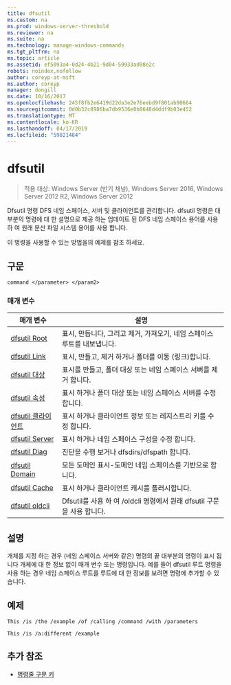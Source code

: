 ```yaml
---
title: dfsutil
ms.custom: na
ms.prod: windows-server-threshold
ms.reviewer: na
ms.suite: na
ms.technology: manage-windows-commands
ms.tgt_pltfrm: na
ms.topic: article
ms.assetid: ef5093a4-0d24-4b21-9d04-59933ad98e2c
robots: noindex,nofollow
author: coreyp-at-msft
ms.author: coreyp
manager: dongill
ms.date: 10/16/2017
ms.openlocfilehash: 245f8fb2e6419d22da3e2e76eebd9f801ab90664
ms.sourcegitcommit: 0d0b32c8986ba7db9536e0b8648d4ddf9b03e452
ms.translationtype: MT
ms.contentlocale: ko-KR
ms.lasthandoff: 04/17/2019
ms.locfileid: "59821484"
---
```

# <a name="dfsutil"></a>dfsutil

>적용 대상: Windows Server (반기 채널), Windows Server 2016, Windows Server 2012 R2, Windows Server 2012

Dfsutil 명령 DFS 네임 스페이스, 서버 및 클라이언트를 관리합니다. dfsutil 명령은 대부분의 명령에 대 한 설명으로 제공 하는 업데이트 된 DFS 네임 스페이스 용어를 사용 하 여 원래 분산 파일 시스템 용어를 사용 합니다.

이 명령을 사용할 수 있는 방법을의 예제를 참조 하세요. 

## <a name="syntax"></a>구문

```
command </parameter> </param2>
```

### <a name="parameters"></a>매개 변수

|매개 변수|설명|
|-------|--------|
|[dfsutil Root](dfsutil-root.md)|표시, 만듭니다, 그리고 제거, 가져오기, 네임 스페이스 루트를 내보냅니다.|
|[dfsutil Link](dfsutil-link.md)|표시, 만들고, 제거 하거나 폴더를 이동 \(링크\)합니다.|
|[dfsutil 대상](dfsutil-target.md)|표시를 만들고, 폴더 대상 또는 네임 스페이스 서버를 제거 합니다.|
|[dfsutil 속성](dfsutil-property.md)|표시 하거나 폴더 대상 또는 네임 스페이스 서버를 수정 합니다.|
|[dfsutil 클라이언트](dfsutil-client.md)|표시 하거나 클라이언트 정보 또는 레지스트리 키를 수정 합니다.|
|[dfsutil Server](dfsutil-server.md)|표시 하거나 네임 스페이스 구성을 수정 합니다.|
|[dfsutil Diag](dfsutil-diag.md)|진단을 수행 보거나 dfsdirs\/dfspath 합니다.|
|[dfsutil Domain](dfsutil-domain.md)|모든 도메인 표시\-도메인 네임 스페이스를 기반으로 합니다.|
|[dfsutil Cache](dfsutil-cache.md)|표시 하거나 클라이언트 캐시를 플러시합니다.|
|[dfsutil oldcli](dfsutil-oldcli.md)|Dfsutil를 사용 하 여 \/oldcli 명령에서 원래 dfsutil 구문을 사용 합니다.|

## <a name="remarks-optional-section"></a>설명 <optional section>
개체를 지정 하는 경우 \(네임 스페이스 서버와 같은\) 명령의 끝 대부분의 명령이 표시 됩니다 개체에 대 한 정보 없이 매개 변수 또는 명령입니다. 예를 들어 dfsutil 루트 명령을 사용 하는 경우 네임 스페이스 루트를 루트에 대 한 정보를 보려면 명령에 추가할 수 있습니다.

## <a name="BKMK_Examples"></a>예제
<Here is where you put a detailed description of your example.>

```
This /is /the /example /of /calling /command /with /parameters
```

<Here is where you put a detailed description of another example.>

```
This /is /a:different /example
```

## <a name="additional-references"></a>추가 참조

-   [명령줄 구문 키](command-line-syntax-key.md)


